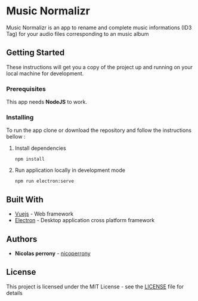 # Music Normalizr

Music Normalizr is an app to rename and complete music informations (ID3 Tag) for your audio files corresponding to an music album

## Getting Started

These instructions will get you a copy of the project up and running on your local machine for development.

### Prerequisites

This app needs **NodeJS** to work.

### Installing

To run the app clone or download the repository and follow the instructions bellow :

1. Install dependencies

   ```
   npm install
   ```

2. Run application locally in development mode

   ```
   npm run electron:serve
   ```

## Built With

- [Vuejs](https://vuejs.org/) - Web framework
- [Electron](https://electronjs.org/) - Desktop application cross platform framework

## Authors

- **Nicolas perrony** - [nicoperrony](https://github.com/nicoperrony)

## License

This project is licensed under the MIT License - see the [LICENSE](LICENSE) file for details

